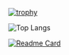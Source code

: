 [![trophy](https://github-profile-trophy.vercel.app/?username=r0b0k&theme=algolia&no-frame=true&no-bg=true)](https://github.com/ryo-ma/github-profile-trophy)

![Top Langs](https://github-readme-stats.vercel.app/api/top-langs/?username=r0b0k&layout=compact&theme=tokyonight)

[![Readme Card](https://github-readme-stats.vercel.app/api/pin/?username=r0b0k&repo=challenge-nectia)](https://github.com/r0b0k/challenge-nectia)
